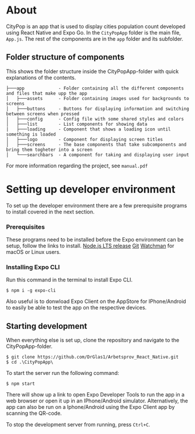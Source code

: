 About
======================

CityPop is an app that is used to display cities population count developed using React Native and Expo Go. In the `CityPopApp` folder is the main file, `App.js`.
The rest of the components are in the `app` folder and its subfolder.

Folder structure of components
---------------------

This shows the folder structure inside the CityPopApp-folder with quick explanations of the contents.
```
├───app             - Folder containing all the different components and files that make upp the app
│   ├───assets      - Folder containing images used for backgrounds to screens
│   ├───buttons     - Buttons for displaying information and switching between screens when pressed
│   ├───config      - Config file with some shared styles and colors 
│   ├───list        - List components for showing data
|   ├───loading     - Component that shows a loading icon until something is loaded
│   ├───logo        - Component for displaying screen titles
│   ├───screens     - The base components that take subcomponents and bring them togheter into a screen
│   └───searchbars  - A component for taking and displaying user input
```

For more information regarding the project, see `manual.pdf`

Setting up developer environment
======================

To set up the developer environment there are a few prerequisite programs to install covered in the next section.

### Prerequisites

These programs need to be installed before the Expo environment can be setup, follow the links to install.
[Node.js LTS release](https://nodejs.org/en/)
[Git](https://git-scm.com/)
[Watchman](https://facebook.github.io/watchman/docs/install#buildinstall) for macOS or Linux users.

### Installing Expo CLI

Run this command in the terminal to install Expo CLI.
```
$ npm i -g expo-cli
```
Also useful is to donwload Expo Client on the AppStore for IPhone/Android to easily be able to test the app on the respective devices. 

Starting development
---------------------

When everything else is set up, clone the repository and navigate to the CityPopApp-folder.
```
$ git clone https://github.com/DrGlas1/Arbetsprov_React_Native.git
$ cd .\CityPopApp\
```
To start the server run the following command:
```
$ npm start
```

There will show up a link to open Expo Developer Tools to run the app in a web browser or open it up in an IPhone/Android simulator. Alternatively, the app can also be run on a Iphone/Android using the Expo Client app by scanning the QR-code.

To stop the development server from running, press `Ctrl+C`.



